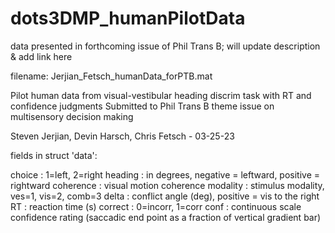 # dots3DMP_humanPilotData
data presented in forthcoming issue of Phil Trans B; will update description & add link here

filename: Jerjian_Fetsch_humanData_forPTB.mat

Pilot human data from visual-vestibular heading discrim task with RT and confidence judgments
Submitted to Phil Trans B theme issue on multisensory decision making

Steven Jerjian, Devin Harsch, Chris Fetsch - 03-25-23


fields in struct 'data':

choice : 1=left, 2=right
heading : in degrees, negative = leftward, positive = rightward
coherence : visual motion coherence
modality : stimulus modality, ves=1, vis=2, comb=3
delta : conflict angle (deg), positive = vis to the right
RT : reaction time (s)
correct : 0=incorr, 1=corr
conf : continuous scale confidence rating (saccadic end point as a fraction of vertical gradient bar)
